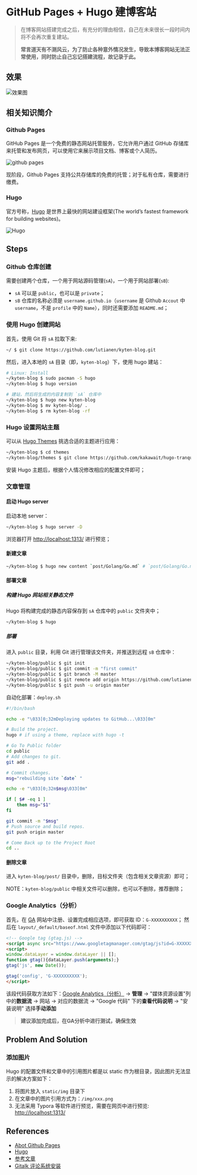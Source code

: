 # GitHub Pages + Hugo 建博客站


<!--more-->

> 在博客网站搭建完成之后，有充分的理由相信，自己在未来很长一段时间内将不会再次重复建站。
>
> **常言道天有不测风云，为了防止各种意外情况发生，导致本博客网站无法正常使用，同时防止自己忘记搭建流程，故记录于此。**

## 效果

![效果图](/img/Kyten-blog-outline.png)

## 相关知识简介

### Github Pages

GitHub Pages 是一个免费的静态网站托管服务，它允许用户通过 GitHub 存储库来托管和发布网页，可以使用它来展示项目文档、博客或个人简历。

![github pages](/img/github-pages-intro.png)

现阶段，Github Pages 支持公共存储库的免费的托管；对于私有仓库，需要进行缴费。

### Hugo

官方号称，[Hugo](https://gohugo.io/) 是世界上最快的网站建设框架(The world’s fastest framework for building websites)。

![Hugo](/img/hugo-intro.png)

## Steps

### Github 仓库创建

需要创建两个仓库，一个用于网站源码管理(`sA`)，一个用于网站部署(`sB`):

- `sA` 可以是 `public`，也可以是 `private`；
- `sB` 仓库的名称必须是 `username.github.io`（`username` 是 Github `Accout` 中`username`，不是 `profile` 中的 `Name`），同时还需要添加 `README.md`；

### 使用 Hugo 创建网站

首先，使用 Git 将 `sA` 拉取下来:

```bash
~/ $ git clone https://github.com/lutianen/kyten-blog.git
```

然后，进入本地的 `sA` 目录（即，`kyten-blog`）下，使用 hugo 建站：

```bash
# Linux: Install
~/kyten-blog $ sudo pacman -S hugo
~/kyten-blog $ hugo version 

# 建站，然后将生成的内容复制到 `sA` 仓库中
~/kyten-blog $ hugo new kyten-blog
~/kyten-blog $ mv kyten-blog/ .
~/kyten-blog $ rm kyten-blog -rf
```

### Hugo 设置网站主题

可以从 [Hugo Themes](https://themes.gohugo.io/) 挑选合适的主题进行应用：

```bash
~/kyten-blog $ cd themes
~/kyten-blog/themes $ git clone https://github.com/kakawait/hugo-tranquilpeak-theme.git tranquilpeak
```

安装 Hugo 主题后，根据个人情况修改相应的配置文件即可；

### 文章管理

#### 启动 Hugo server

启动本地 server：

```bash
~/kyten-blog $ hugo server -D
```

浏览器打开 [http://localhost:1313/](http://localhost:1313/) 进行预览；

#### 新建文章

```bash
~/kyten-blog $ hugo new content `post/Golang/Go.md` # `post/Golang/Go.md` 表明 markdown 的路径
```

#### 部署文章

##### 构建 Hugo 网站相关静态文件

Hugo 将构建完成的静态内容保存到 `sA` 仓库中的 `public` 文件夹中；

```bash
~/kyten-blog $ hugo
```

##### 部署

进入 `public` 目录，利用 Git 进行管理该文件夹，并推送到远程 `sB` 仓库中：

```bash
~/kyten-blog/public $ git init
~/kyten-blog/public $ git commit -m "first commit"
~/kyten-blog/public $ git branch -M master
~/kyten-blog/public $ git remote add origin https://github.com/lutianen/test.git
~/kyten-blog/public $ git push -u origin master
```

自动化部署：`deploy.sh`

```bash
#!/bin/bash 

echo -e "\033[0;32mDeploying updates to GitHub...\033[0m" 

# Build the project. 
hugo # if using a theme, replace with hugo -t 

# Go To Public folder 
cd public 
# Add changes to git. 
git add . 

# Commit changes. 
msg="rebuilding site `date` " 

echo -e "\033[0;32m$msg\033[0m"

if [ $# -eq 1 ] 
    then msg="$1" 
fi 

git commit -m "$msg" 
# Push source and build repos. 
git push origin master 

# Come Back up to the Project Root 
cd ..


```

#### 删除文章

进入 `kyten-blog/post/` 目录中，删除，目标文件夹（包含相关文章资源）即可；

NOTE：`kyten-blog/public` 中相关文件可以删除，也可以不删除，推荐删除；

### Google Analytics（分析）

首先，在 [GA](https://analytics.google.com/) 网站中注册、设置完成相应选项，即可获取 ID：`G-XXXXXXXXXX`；
然后在 `layout/_default/baseof.html` 文件中添加以下代码即可：

```HTML
<!-- Google tag (gtag.js) -->
<script async src="https://www.googletagmanager.com/gtag/js?id=G-XXXXXXXXXX"></script>
<script>
window.dataLayer = window.dataLayer || [];
function gtag(){dataLayer.push(arguments);}
gtag('js', new Date());

gtag('config', 'G-XXXXXXXXXX');
</script>
```

该段代码获取方法如下：[Google Analytics（分析）](https://www.google.com/analytics/web) -> **管理** -> "媒体资源设置"列中的**数据流** -> 网站 -> 对应的数据流 -> "Google 代码" 下的**查看代码说明** -> "安装说明" 选择**手动添加**

> **建议添加完成后，在GA分析中进行测试，确保生效**

## Problem And Solution

### 添加图片

Hugo 的配置文件和文章中的引用图片都是以 static 作为根目录，因此图片无法显示的解决方案如下：

1. 将图片放入 `static/img` 目录下
2. 在文章中的图片引用方式为：`/img/xxx.png`
3. 无法采用 Typora 等软件进行预览，需要在网页中进行预览: [http://localhost:1313/](http://localhost:1313/)

## References

- [Abot Github Pages](https://docs.github.com/en/pages/getting-started-with-github-pages/about-github-pages)
- [Hugo](https://gohugo.io/)
- [参考文章](https://zz2summer.github.io/github-pages-hugo-%E6%90%AD%E5%BB%BA%E4%B8%AA%E4%BA%BA%E5%8D%9A%E5%AE%A2)
- [Gitalk 评论系统安装](https://www.gagahappy.com/gitalk-install/)

